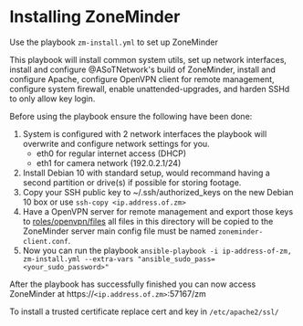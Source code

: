 # Installing ZoneMinder
Use the playbook `zm-install.yml` to set up ZoneMinder

This playbook will install common system utils, set up network interfaces, install and configure @ASoTNetwork's build of ZoneMinder, install and configure Apache, configure OpenVPN client for remote management, configure system firewall, enable unattended-upgrades, and harden SSHd to only allow key login.

Before using the playbook ensure the following have been done:
1. System is configured with 2 network interfaces the playbook will overwrite and configure network settings for you.
    - eth0 for regular internet access (DHCP)
    - eth1 for camera network (192.0.2.1/24)
1. Install Debian 10 with standard setup, would recommand having a second partition or drive(s) if possible for storing footage.
1. Copy your SSH public key to ~/.ssh/authorized_keys on the new Debian 10 box or use `ssh-copy <ip.address.of.zm>`
1. Have a OpenVPN server for remote management and export those keys to [roles/openvpn/files](roles/openvpn/files) all files in this directory will be copied to the ZoneMinder server main config file must be named `zoneminder-client.conf`.
1. Now you can run the playbook `ansible-playbook -i ip-address-of-zm, zm-install.yml --extra-vars "ansible_sudo_pass=<your_sudo_password>"`

After the playbook has successfully finished you can now access ZoneMinder at https://`<ip.address.of.zm>`:57167/zm

To install a trusted certificate replace cert and key in `/etc/apache2/ssl/`